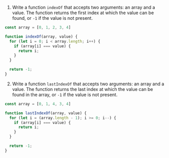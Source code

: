 1. Write a function `indexOf` that accepts two arguments: an array and a value. The function returns the first index at which the value can be found, or `-1` if the value is not present.
```js
const array = [0, 1, 2, 3, 4]

function indexOf(array, value) {
  for (let i = 0; i < array.length; i++) {
    if (array[i] === value) {
      return i;
    }
  }

  return -1;
}
```

2. Write a function `lastIndexOf` that accepts two arguments: an array and a value. The function returns the last index at which the value can be found in the array, or `-1` if the value is not present.
```js
const array = [0, 1, 4, 3, 4]

function lastIndexOf(array, value) {
  for (let i = (array.length - 1); i >= 0; i--) {
    if (array[i] === value) {
      return i;
    }
  }

  return -1;
}
```